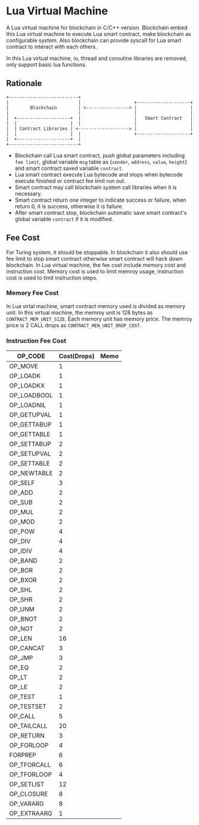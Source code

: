 # Lua Virtual Machine

A Lua virtual machine for blockchain in C/C++ version. Blockchain embed this Lua virtual machine to execute Lua smart contract,  make blockchain as configurable system. Also blockchain can provide syscall for Lua smart contract to interact with each others.

In this Lua virtual machine, io, thread and coroutine libraries are removed, only support basic lua functions.


## Rationale

```
+--------------------------+
|                          |                    +--------------------+
|        Blockchain        | <----------------> |                    |
|                          |                    |                    |
|  +--------------------+  |                    |   Smart Contract   |
|  |                    |  |                    |                    |
|  | Contract Libraries | <-------------------> |                    |
|  |                    |  |                    +--------------------+
|  +--------------------+  |
+--------------------------+
```

- Blockchain call Lua smart contract, push global parameters including `fee limit`, global variable `msg` table as  {`sender`, `address`, `value`, `height`}  and smart contract saved variable `contract`.
- Lua smart contract execute Lua bytecode and stops when bytecode execute finished or contract fee limit run out.
- Smart contract may call blockchain system call libraries when it is necessary.
- Smart contract return one integer to indicate success or failure, when return 0, it is success, otherwise it is failure.
- After smart contract stop, blockchain automatic save smart contract's global variable `contract` if it is modified.

## Fee Cost

For Turing system, it should be stoppable. In blockchain it also should use fee limit to stop smart contract otherwise smart contract will hack down blockchain. In Lua virtual machine, the fee cost include memory cost and instruction cost. Memory cost is used to limit memroy usage, instruction cost is used to limit instruction steps.

### Memory Fee Cost

In Lua virtal machine, smart contract memory used is divided as memory unit. In this virtual machine, the memroy unit is 128 bytes as `CONTRACT_MEM_UNIT_SIZE`. Each memory unit has memory price. The memroy price is 2 CALL drops as `CONTRACT_MEN_UNIT_DROP_COST`.

###  Instruction Fee Cost

| OP_CODE  | Cost(Drops)  |  Memo |
| ------------ | ------------ | ------------ |
| OP_MOVE  |  1 |   |
| OP_LOADK | 1  |   |
| OP_LOADKX  | 1  |   |
| OP_LOADBOOL | 1  |   |
| OP_LOADNIL | 1  |   |
| OP_GETUPVAL  | 1  |   |
| OP_GETTABUP  | 1  |   |
| OP_GETTABLE | 1  |   |
| OP_SETTABUP |  2 |   |
| OP_SETUPVAL | 2  |   |
| OP_SETTABLE | 2  |   |
| OP_NEWTABLE | 2  |   |
| OP_SELF |  3 |   |
| OP_ADD |  2 |   |
| OP_SUB | 2  |   |
| OP_MUL | 2  |   |
| OP_MOD | 2  |   |
| OP_POW  | 4  |   |
| OP_DIV | 4  |   |
| OP_IDIV  |  4 |   |
| OP_BAND  | 2  |   |
| OP_BOR  | 2  |   |
| OP_BXOR | 2  |   |
| OP_SHL  |  2 |   |
| OP_SHR  | 2  |   |
| OP_UNM | 2  |   |
| OP_BNOT | 2  |   |
| OP_NOT  | 2  |   |
| OP_LEN |  16 |   |
| OP_CANCAT | 3  |   |
| OP_JMP | 3  |   |
| OP_EQ  | 2  |   |
| OP_LT  | 2  |   |
| OP_LE  | 2  |   |
| OP_TEST |  1 |   |
| OP_TESTSET | 2  |   |
| OP_CALL  | 5  |   |
| OP_TAILCALL | 20  |   |
| OP_RETURN  | 3  |   |
| OP_FORLOOP | 4  |   |
| FORPREP |  6 |   |
| OP_TFORCALL  |  6 |   |
| OP_TFORLOOP  | 4  |   |
| OP_SETLIST  | 12  |   |
| OP_CLOSURE  | 8  |   |
| OP_VARARG  | 8 |   |
| OP_EXTRAARG |  1 |   |


